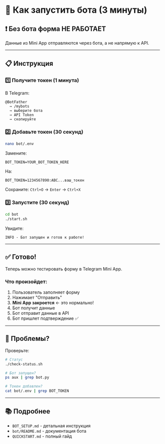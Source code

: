 # 🤖 Как запустить бота (3 минуты)

## ❗ Без бота форма НЕ РАБОТАЕТ

Данные из Mini App отправляются через бота, а не напрямую к API.

---

## 📋 Инструкция

### 1️⃣ Получите токен (1 минута)

В Telegram:
```
@BotFather
  → /mybots
  → выберите бота
  → API Token
  → скопируйте
```

### 2️⃣ Добавьте токен (30 секунд)

```bash
nano bot/.env
```

Замените:
```env
BOT_TOKEN=YOUR_BOT_TOKEN_HERE
```

На:
```env
BOT_TOKEN=1234567890:ABC...ваш_токен
```

Сохраните: `Ctrl+O` → `Enter` → `Ctrl+X`

### 3️⃣ Запустите (30 секунд)

```bash
cd bot
./start.sh
```

Увидите:
```
INFO - Бот запущен и готов к работе!
```

---

## ✅ Готово!

Теперь можно тестировать форму в Telegram Mini App.

### Что произойдет:

1. Пользователь заполняет форму
2. Нажимает "Отправить"
3. **Mini App закроется** ← это нормально!
4. Бот получит данные
5. Бот отправит данные в API
6. Бот пришлет подтверждение ✅

---

## 🐛 Проблемы?

Проверьте:
```bash
# Статус
./check-status.sh

# Бот запущен?
ps aux | grep bot.py

# Токен добавлен?
cat bot/.env | grep BOT_TOKEN
```

---

## 📚 Подробнее

- `BOT_SETUP.md` - детальная инструкция
- `bot/README.md` - документация бота
- `QUICKSTART.md` - полный гайд

